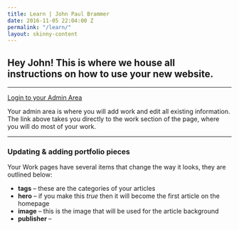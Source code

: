 ```yaml
---
title: Learn | John Paul Brammer
date: 2016-11-05 22:04:00 Z
permalink: "/learn/"
layout: skinny-content
---
```


## Hey John! This is where we house all instructions on how to use your new website.

---

[Login to your Admin Area](https://manage.siteleaf.com/sites/581e54fce2771c33c3a5a45e/collection)

Your admin area is where you will add work and edit all existing information. The link above takes you directly to the work section of the page, where you will do most of your work.

---

### Updating & adding portfolio pieces

Your Work pages have several items that change the way it looks, they are outlined below:

* **tags** – these are the categories of your articles
* **hero** – if you make this *true* then it will become the first article on the homepage
* **image** – this is the image that will be used for the article background
* **publisher** – 